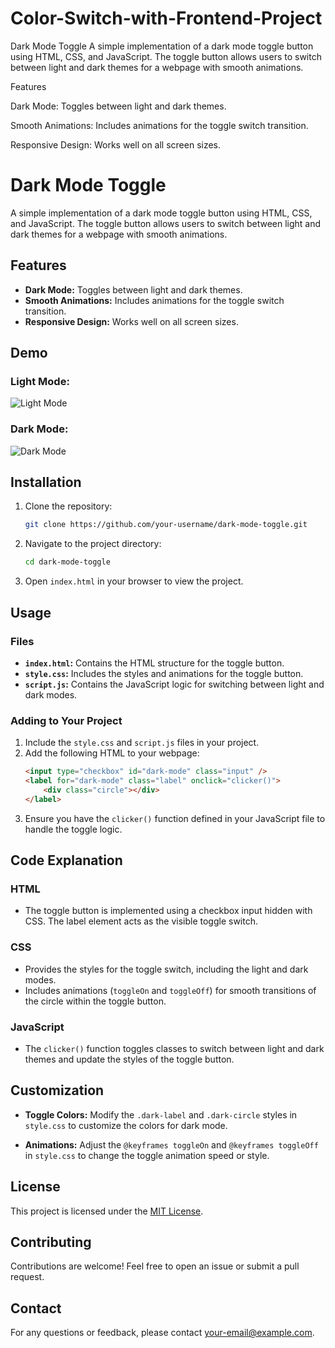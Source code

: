 # Color-Switch-with-Frontend-Project
Dark Mode Toggle  A simple implementation of a dark mode toggle button using HTML, CSS, and JavaScript. The toggle button allows users to switch between light and dark themes for a webpage with smooth animations.

Features

Dark Mode: Toggles between light and dark themes.

Smooth Animations: Includes animations for the toggle switch transition.

Responsive Design: Works well on all screen sizes.

# Dark Mode Toggle

A simple implementation of a dark mode toggle button using HTML, CSS, and JavaScript. The toggle button allows users to switch between light and dark themes for a webpage with smooth animations.

## Features

- **Dark Mode:** Toggles between light and dark themes.
- **Smooth Animations:** Includes animations for the toggle switch transition.
- **Responsive Design:** Works well on all screen sizes.

## Demo

### Light Mode:
![Light Mode](light-mode-demo.png)

### Dark Mode:
![Dark Mode](dark-mode-demo.png)

## Installation

1. Clone the repository:
   ```bash
   git clone https://github.com/your-username/dark-mode-toggle.git
   ```

2. Navigate to the project directory:
   ```bash
   cd dark-mode-toggle
   ```

3. Open `index.html` in your browser to view the project.

## Usage

### Files
- **`index.html`:** Contains the HTML structure for the toggle button.
- **`style.css`:** Includes the styles and animations for the toggle button.
- **`script.js`:** Contains the JavaScript logic for switching between light and dark modes.

### Adding to Your Project

1. Include the `style.css` and `script.js` files in your project.
2. Add the following HTML to your webpage:
   ```html
   <input type="checkbox" id="dark-mode" class="input" />
   <label for="dark-mode" class="label" onclick="clicker()">
       <div class="circle"></div>
   </label>
   ```
3. Ensure you have the `clicker()` function defined in your JavaScript file to handle the toggle logic.

## Code Explanation

### HTML
- The toggle button is implemented using a checkbox input hidden with CSS. The label element acts as the visible toggle switch.

### CSS
- Provides the styles for the toggle switch, including the light and dark modes.
- Includes animations (`toggleOn` and `toggleOff`) for smooth transitions of the circle within the toggle button.

### JavaScript
- The `clicker()` function toggles classes to switch between light and dark themes and update the styles of the toggle button.

## Customization

- **Toggle Colors:**
  Modify the `.dark-label` and `.dark-circle` styles in `style.css` to customize the colors for dark mode.

- **Animations:**
  Adjust the `@keyframes toggleOn` and `@keyframes toggleOff` in `style.css` to change the toggle animation speed or style.

## License

This project is licensed under the [MIT License](LICENSE).

## Contributing

Contributions are welcome! Feel free to open an issue or submit a pull request.

## Contact

For any questions or feedback, please contact [your-email@example.com](mailto:your-email@example.com).

